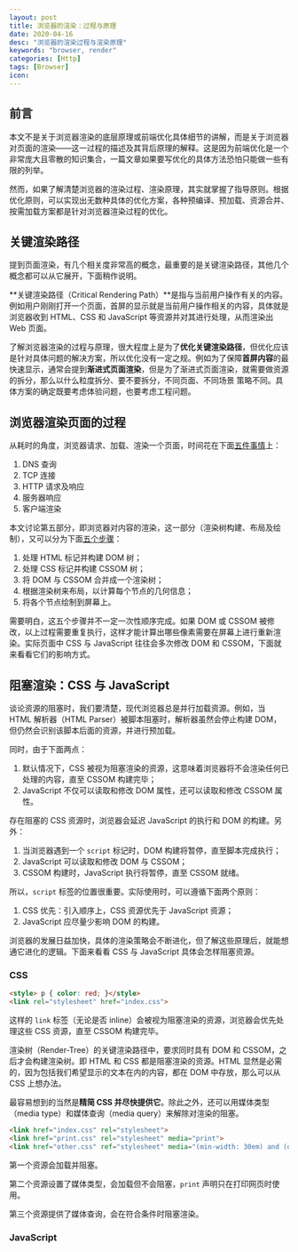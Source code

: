 ```yaml
---
layout: post
title: 浏览器的渲染：过程与原理
date: 2020-04-16
desc: "浏览器的渲染过程与渲染原理"
keywords: "browser, render"
categories: [Http]
tags: [Browser]
icon:
---
```


## 前言

本文不是关于浏览器渲染的底层原理或前端优化具体细节的讲解，而是关于浏览器对页面的渲染——这一过程的描述及其背后原理的解释。这是因为前端优化是一个非常庞大且零散的知识集合，一篇文章如果要写优化的具体方法恐怕只能做一些有限的列举。

然而，如果了解清楚浏览器的渲染过程、渲染原理，其实就掌握了指导原则。根据优化原则，可以实现出无数种具体的优化方案，各种预编译、预加载、资源合并、按需加载方案都是针对浏览器渲染过程的优化。

## 关键渲染路径

提到页面渲染，有几个相关度非常高的概念，最重要的是关键渲染路径，其他几个概念都可以从它展开，下面稍作说明。

**关键渲染路径（Critical Rendering Path）**是指与当前用户操作有关的内容。例如用户刚刚打开一个页面，首屏的显示就是当前用户操作相关的内容，具体就是浏览器收到 HTML、CSS 和 JavaScript 等资源并对其进行处理，从而渲染出 Web 页面。

了解浏览器渲染的过程与原理，很大程度上是为了**优化关键渲染路径**，但优化应该是针对具体问题的解决方案，所以优化没有一定之规。例如为了保障**首屏内容**的最快速显示，通常会提到**渐进式页面渲染**，但是为了渐进式页面渲染，就需要做资源的拆分，那么以什么粒度拆分、要不要拆分，不同页面、不同场景 策略不同。具体方案的确定既要考虑体验问题，也要考虑工程问题。

## 浏览器渲染页面的过程

从耗时的角度，浏览器请求、加载、渲染一个页面，时间花在下面[五件事情](https://developers.google.com/speed/docs/insights/mobile 'hp')上：

1. DNS 查询
2. TCP 连接
3. HTTP 请求及响应
4. 服务器响应
5. 客户端渲染

本文讨论第五部分，即浏览器对内容的渲染，这一部分（渲染树构建、布局及绘制），又可以分为下面[五个步骤](https://developers.google.com/web/fundamentals/performance/critical-rendering-path/render-tree-construction 'hp')：

1. 处理 HTML 标记并构建 DOM 树；
2. 处理 CSS 标记并构建 CSSOM 树；
3. 将 DOM 与 CSSOM 合并成一个渲染树；
4. 根据渲染树来布局，以计算每个节点的几何信息；
5. 将各个节点绘制到屏幕上。

需要明白，这五个步骤并不一定一次性顺序完成。如果 DOM 或 CSSOM 被修改，以上过程需要重复执行，这样才能计算出哪些像素需要在屏幕上进行重新渲染。实际页面中 CSS 与 JavaScript 往往会多次修改 DOM 和 CSSOM，下面就来看看它们的影响方式。

## 阻塞渲染：CSS 与 JavaScript

谈论资源的阻塞时，我们要清楚，现代浏览器总是并行加载资源。例如，当 HTML 解析器（HTML Parser）被脚本阻塞时，解析器虽然会停止构建 DOM，但仍然会识别该脚本后面的资源，并进行预加载。

同时，由于下面两点：

1. 默认情况下，CSS 被视为阻塞渲染的资源，这意味着浏览器将不会渲染任何已处理的内容，直至 CSSOM 构建完毕；
2. JavaScript 不仅可以读取和修改 DOM 属性，还可以读取和修改 CSSOM 属性。

存在阻塞的 CSS 资源时，浏览器会延迟 JavaScript 的执行和 DOM 的构建。另外：

1. 当浏览器遇到一个 `script` 标记时，DOM 构建将暂停，直至脚本完成执行；
2. JavaScript 可以读取和修改 DOM 与 CSSOM；
3. CSSOM 构建时，JavaScript 执行将暂停，直至 CSSOM 就绪。

所以，`script` 标签的位置很重要。实际使用时，可以遵循下面两个原则：

1. CSS 优先：引入顺序上，CSS 资源优先于 JavaScript 资源；
2. JavaScript 应尽量少影响 DOM 的构建。

浏览器的发展日益加快，具体的渲染策略会不断进化，但了解这些原理后，就能想通它进化的逻辑。下面来看看 CSS 与 JavaScript 具体会怎样阻塞资源。

### CSS

```html
<style> p { color: red; }</style>
<link rel="stylesheet" href="index.css">
```

这样的 `link` 标签（无论是否 inline）会被视为阻塞渲染的资源，浏览器会优先处理这些 CSS 资源，直至 CSSOM 构建完毕。

渲染树（Render-Tree）的关键渲染路径中，要求同时具有 DOM 和 CSSOM，之后才会构建渲染树。即 HTML 和 CSS 都是阻塞渲染的资源。HTML 显然是必需的，因为包括我们希望显示的文本在内的内容，都在 DOM 中存放，那么可以从 CSS 上想办法。

最容易想到的当然是**精简 CSS 并尽快提供它**。除此之外，还可以用媒体类型（media type）和媒体查询（media query）来解除对渲染的阻塞。

```html
<link href="index.css" rel="stylesheet">
<link href="print.css" rel="stylesheet" media="print">
<link href="other.css" ref="stylesheet" media="(min-width: 30em) and (orientation: landscape)">
```

第一个资源会加载并阻塞。

第二个资源设置了媒体类型，会加载但不会阻塞，`print` 声明只在打印网页时使用。

第三个资源提供了媒体查询，会在符合条件时阻塞渲染。

### JavaScript





